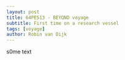 ```yaml
---
layout: post
title: 64PE513 - BEYΩND voyage
subtitle: First time on a research vessel
tags: [voyage]
author: Robin van Dijk
---
```


s0me text
